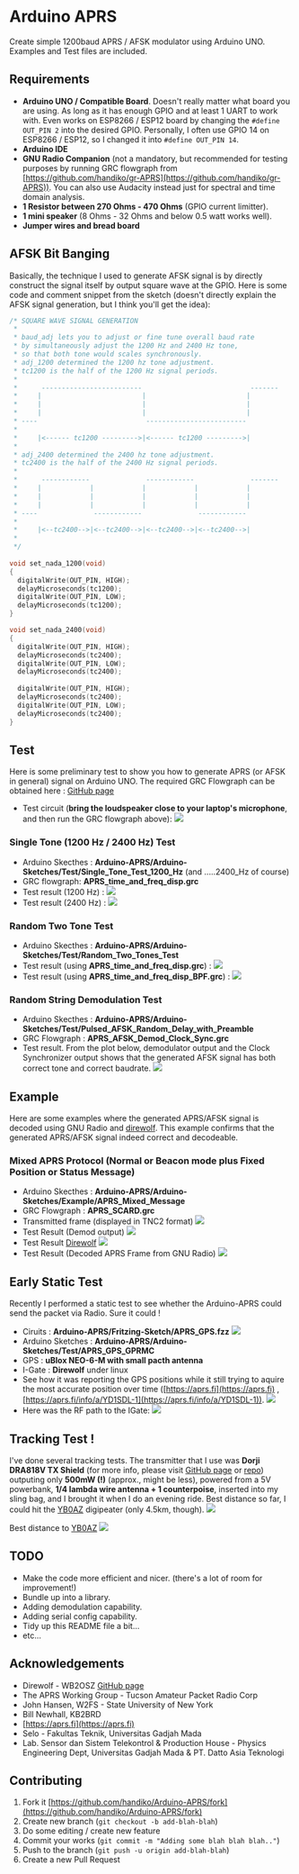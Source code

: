 # Arduino APRS
Create simple 1200baud APRS / AFSK modulator using Arduino UNO.
Examples and Test files are included.

## Requirements
* **Arduino UNO / Compatible Board**. Doesn't really matter what board you are using. As long as it has enough GPIO and at least 1 UART to work with. Even works on ESP8266 / ESP12 board by changing the `#define OUT_PIN 2` into the desired GPIO. Personally, I often use GPIO 14 on ESP8266 / ESP12, so I changed it into `#define OUT_PIN 14`.
* **Arduino IDE**
* **GNU Radio Companion** (not a mandatory, but recommended for testing purposes by running GRC flowgraph from [https://github.com/handiko/gr-APRS](https://github.com/handiko/gr-APRS)). You can also use Audacity instead just for spectral and time domain analysis.
* **1 Resistor between 270 Ohms - 470 Ohms** (GPIO current limitter).
* **1 mini speaker** (8 Ohms - 32 Ohms and below 0.5 watt works well).
* **Jumper wires and bread board**

## AFSK Bit Banging
Basically, the technique I used to generate AFSK signal is by directly construct the signal itself by output square wave at the GPIO. Here is some code and comment snippet from the sketch (doesn't directly explain the AFSK signal generation, but I think you'll get the idea):
```c
/* SQUARE WAVE SIGNAL GENERATION
 * 
 * baud_adj lets you to adjust or fine tune overall baud rate
 * by simultaneously adjust the 1200 Hz and 2400 Hz tone,
 * so that both tone would scales synchronously.
 * adj_1200 determined the 1200 hz tone adjustment.
 * tc1200 is the half of the 1200 Hz signal periods.
 * 
 *      -------------------------                           -------
 *     |                         |                         |
 *     |                         |                         |
 *     |                         |                         |
 * ----                           -------------------------
 * 
 *     |<------ tc1200 --------->|<------ tc1200 --------->|
 *     
 * adj_2400 determined the 2400 hz tone adjustment.
 * tc2400 is the half of the 2400 Hz signal periods.
 * 
 *      ------------              ------------              -------
 *     |            |            |            |            |
 *     |            |            |            |            |            
 *     |            |            |            |            |
 * ----              ------------              ------------
 * 
 *     |<--tc2400-->|<--tc2400-->|<--tc2400-->|<--tc2400-->|
 *     
 */
 
void set_nada_1200(void)
{
  digitalWrite(OUT_PIN, HIGH);
  delayMicroseconds(tc1200);
  digitalWrite(OUT_PIN, LOW);
  delayMicroseconds(tc1200);
}

void set_nada_2400(void)
{
  digitalWrite(OUT_PIN, HIGH);
  delayMicroseconds(tc2400);
  digitalWrite(OUT_PIN, LOW);
  delayMicroseconds(tc2400);
  
  digitalWrite(OUT_PIN, HIGH);
  delayMicroseconds(tc2400);
  digitalWrite(OUT_PIN, LOW);
  delayMicroseconds(tc2400);
}

```
 
## Test
Here is some preliminary test to show you how to generate APRS (or AFSK in general) signal on Arduino UNO.
The required GRC Flowgraph can be obtained here : [GitHub page](https://github.com/handiko/gr-APRS)
* Test circuit (**bring the loudspeaker close to your laptop's microphone**, and then run the GRC flowgraph above):
![](./AFSK_Test_Circuit.png)

### Single Tone (1200 Hz / 2400 Hz) Test
* Arduino Skecthes : **Arduino-APRS/Arduino-Sketches/Test/Single_Tone_Test_1200_Hz** (and .....2400_Hz of course)
* GRC flowgraph: **APRS_time_and_freq_disp.grc**
* Test result (1200 Hz) :
![](./single_tone_1200_test.png)
* Test result (2400 Hz) :
![](./single_tone_2400_test.png)

### Random Two Tone Test
* Arduino Skecthes : **Arduino-APRS/Arduino-Sketches/Test/Random_Two_Tones_Test**
* Test result (using **APRS_time_and_freq_disp.grc**) :
![](./two_tone_test.png)
* Test result (using **APRS_time_and_freq_disp_BPF.grc**) :
![](./two_tone_test_bpf.png)

### Random String Demodulation Test
* Arduino Skecthes : **Arduino-APRS/Arduino-Sketches/Test/Pulsed_AFSK_Random_Delay_with_Preamble**
* GRC Flowgraph : **APRS_AFSK_Demod_Clock_Sync.grc**
* Test result. From the plot below, demodulator output and the Clock Synchronizer output shows that the generated AFSK signal has both correct tone and correct baudrate.
![](./random_string_demod.png)

## Example
Here are some examples where the generated APRS/AFSK signal is decoded using GNU Radio and [direwolf](https://github.com/wb2osz/direwolf). This example confirms that the generated APRS/AFSK signal indeed correct and decodeable.

### Mixed APRS Protocol (Normal or Beacon mode plus Fixed Position or Status Message)
* Arduino Skecthes : **Arduino-APRS/Arduino-Sketches/Example/APRS_Mixed_Message**
* GRC Flowgraph : **APRS_SCARD.grc**
* Transmitted frame (displayed in TNC2 format)
![](./aprs_serial_monitor_debug.png)
* Test Result (Demod output)
![](./aprs_demod_output.png)
* Test Result [Direwolf](https://github.com/wb2osz/direwolf)
![](./aprs_direwolf_decode.png)
* Test Result (Decoded APRS Frame from GNU Radio)
![](./telnet_aprs_decode_output.png)

## Early Static Test
Recently I performed a static test to see whether the Arduino-APRS could send the packet via Radio. Sure it could !
* Ciruits : **Arduino-APRS/Fritzing-Sketch/APRS_GPS.fzz**
![](./fritzing_APRS_GPS.png)
* Arduino Sketches : **Arduino-APRS/Arduino-Sketches/Test/APRS_GPS_GPRMC**
* GPS : **uBlox NEO-6-M with small pacth antenna**
* I-Gate : **Direwolf** under linux
* See how it was reporting the GPS positions while it still trying to aquire the most accurate position over time ([https://aprs.fi](https://aprs.fi) , [https://aprs.fi/info/a/YD1SDL-1](https://aprs.fi/info/a/YD1SDL-1)).
![](./static_test_zoom.png)
* Here was the RF path to the IGate:
![](./RF_path.png)

## Tracking Test !
I've done several tracking tests. The transmitter that I use was **Dorji DRA818V TX Shield** (for more info, please visit [GitHub page](https://handiko.github.io/Dorji-TX-Shield/) or [repo](https://github.com/handiko/Dorji-TX-Shield)) outputing only **500mW (!)** (approx., might be less), powered from a 5V powerbank, **1/4 lambda wire antenna + 1 counterpoise**, inserted into my sling bag, and I brought it when I do an evening ride. Best distance so far, I could hit the [YB0AZ](https://aprs.fi/info/a/YB0AZ) digipeater (only 4.5km, though).
![](./tracking_test.png)

Best distance to [YB0AZ](https://aprs.fi/info/a/YB0AZ)
![](./best_dx.png)

## TODO
* Make the code more efficient and nicer. (there's a lot of room for improvement!)
* Bundle up into a library.
* Adding demodulation capability.
* Adding serial config capability.
* Tidy up this README file a bit...
* etc...

## Acknowledgements
* Direwolf - WB2OSZ [GitHub page](https://github.com/wb2osz/direwolf)
* The APRS Working Group - Tucson Amateur Packet Radio Corp
* John Hansen, W2FS - State University of New York
* Bill Newhall, KB2BRD
* [https://aprs.fi](https://aprs.fi)
* Selo - Fakultas Teknik, Universitas Gadjah Mada
* Lab. Sensor dan Sistem Telekontrol & Production House - Physics Engineering Dept, Universitas Gadjah Mada
& PT. Datto Asia Teknologi

## Contributing
1. Fork it [https://github.com/handiko/Arduino-APRS/fork](https://github.com/handiko/Arduino-APRS/fork)
2. Create new branch (`git checkout -b add-blah-blah`)
3. Do some editing / create new feature
4. Commit your works (`git commit -m "Adding some blah blah blah.."`)
5. Push to the branch (`git push -u origin add-blah-blah`)
6. Create a new Pull Request
